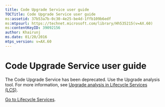 ```yaml
---
title: Code Upgrade Service user guide
TOCTitle: Code Upgrade Service user guide
ms:assetid: 37b53a7b-0c30-4e25-be4d-1ffb109b6edf
ms:mtpsurl: https://technet.microsoft.com/library/Hh535215(v=AX.60)
ms:contentKeyID: 39092156
author: Khairunj
ms.date: 01/20/2016
mtps_version: v=AX.60
---
```


# Code Upgrade Service user guide

The Code Upgrade Service has been deprecated. Use the Upgrade analysis tool. For more information, see [Upgrade analysis in Lifecycle Services (LCS)](upgrade-analysis-lifecycle-services-lcs.md).

[Go to Lifecycle Services](https://lcs.dynamics.com).

  


